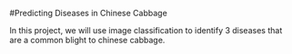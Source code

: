 #Predicting Diseases in Chinese Cabbage

In this project, we will use image classification to identify 3 diseases that are a common blight to chinese cabbage.
